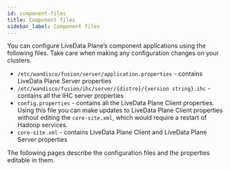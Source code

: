 ```yaml
---
id: component-files
title: Component files
sidebar_label: Component files
---
```


You can configure LiveData Plane’s component applications using the following files. Take care when making any configuration changes on your clusters.

- `/etc/wandisco/fusion/server/application.properties` - contains LiveData Plane Server properties
- `/etc/wandisco/fusion/ihc/server/{distro}/{version string}.ihc` - contains all the IHC server properties
- `config.properties` - contains all the LiveData Plane Client properties. Using this file you can make updates to LiveData Plane Client properties without editing the `core-site.xml`, which would require a restart of Hadoop services.
- `core-site.xml` - contains LiveData Plane Client and LiveData Plane Server properties

The following pages describe the configuration files and the properties editable in them.
